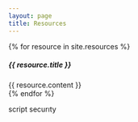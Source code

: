 ```yaml
---
layout: page
title: Resources
---
```


<div id="accordion">
{% for resource in site.resources %}
<div class="card">
  <div class="card-header" id="heading{{ forloop.index }}" data-toggle="collapse" data-target="#collapse{{ forloop.index }}" aria-expanded="false" aria-controls="collapse{{ forloop.index }}">
    <h5 class="mb-0" class="text-white">
      {{ resource.title }}
    </h5>
  </div>
  <div id="collapse{{ forloop.index }}" class="collapse" aria-labelledby="heading{{ forloop.index }}" data-parent="#accordion">
    <div class="card-body">
      {{ resource.content }}
    </div>
  </div>
</div>
{% endfor %}
</div>

<script>
var url = document.location.toString();
if (url.match('#'))
  $('#heading'+url.split('#')[1].substring(0, 3)).click();
</script>
script securıty
